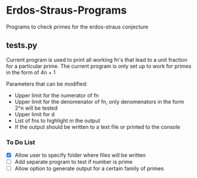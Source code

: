 # Erdos-Straus-Programs
Programs to check primes for the erdos-straus conjecture

## tests.py

Current program is used to print all working fn's that lead to a unit fraction for a particular prime.
The current program is only set up to work for primes in the form of 4n + 1

Parameters that can be modified:
- Upper limit for the numerator of fn
- Upper limit for the denomenator of fn, only denomenators in the form 2^n will be tested
- Upper limit for d 
- List of fns to highlight in the output
- If the output should be written to a text file or printed to the console

### To Do List
- [x] Allow user to specify folder where files will be written
- [ ] Add separate program to test if number is prime
- [ ] Allow option to generate output for a certain family of primes
